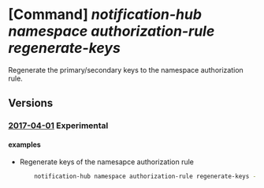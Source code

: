# [Command] _notification-hub namespace authorization-rule regenerate-keys_

Regenerate the primary/secondary keys to the namespace authorization rule.

## Versions

### [2017-04-01](/Resources/mgmt-plane/L3N1YnNjcmlwdGlvbnMve30vcmVzb3VyY2Vncm91cHMve30vcHJvdmlkZXJzL21pY3Jvc29mdC5ub3RpZmljYXRpb25odWJzL25hbWVzcGFjZXMve30vYXV0aG9yaXphdGlvbnJ1bGVzL3t9L3JlZ2VuZXJhdGVrZXlz/2017-04-01.xml) **Experimental**

<!-- mgmt-plane /subscriptions/{}/resourcegroups/{}/providers/microsoft.notificationhubs/namespaces/{}/authorizationrules/{}/regeneratekeys 2017-04-01 -->

#### examples

- Regenerate keys of the namesapce authorization rule
    ```bash
        notification-hub namespace authorization-rule regenerate-keys --resource-group MyResourceGroup --namespace-name my-namespace --name "RootManageSharedAccessKey" --policy-key "Secondary Key"
    ```
